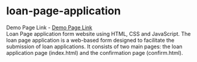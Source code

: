 # loan-page-application
Demo Page Link - [Demo Page Link](https://sakhare-pratik.github.io/loan-page-application/) <br>
Loan Page application form website using HTML, CSS and JavaScript.
The loan page application is a web-based form designed to facilitate the submission of loan applications. It consists of two main pages: the loan application page (index.html) and the confirmation page (confirm.html).


